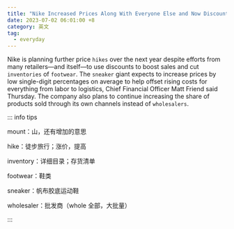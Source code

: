 ```yaml
---
title: "Nike Increased Prices Along With Everyone Else and Now Discounts Are Mounting"
date: 2023-07-02 06:01:00 +8
category: 英文
tag:
  - everyday
---
```


Nike is planning further price `hikes` over the next year despite efforts from many retailers—and itself—to use discounts to boost sales and cut `inventories` of `footwear`. The `sneaker` giant expects to increase prices by low single-digit percentages on average to help offset rising costs for everything from labor to logistics, Chief Financial Officer Matt Friend said Thursday. The company also plans to continue increasing the share of products sold through its own channels instead of `wholesalers`.

::: info tips

mount：山，还有增加的意思

hike：徒步旅行；涨价，提高

inventory：详细目录；存货清单

footwear：鞋类

sneaker：帆布胶底运动鞋

wholesaler：批发商（whole 全部，大批量）

:::
